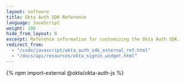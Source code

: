 ```yaml
---
layout: software
title: Okta Auth SDK Reference
language: JavaScript
weight: 100
hide_from_layout: 0
excerpt: Reference information for customizing the Okta Auth SDK.
redirect_from:
  - "/code/javascript/okta_auth_sdk_external_ref.html"
  - "/docs/api/resources/okta_signin_widget.html"
---
```


{% npm import-external @okta/okta-auth-js %}